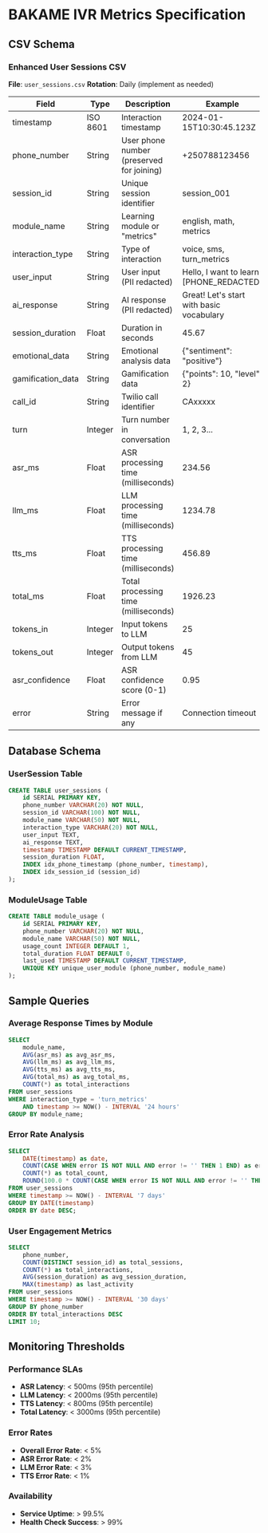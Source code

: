 # BAKAME IVR Metrics Specification

## CSV Schema

### Enhanced User Sessions CSV
**File**: `user_sessions.csv`
**Rotation**: Daily (implement as needed)

| Field | Type | Description | Example |
|-------|------|-------------|---------|
| timestamp | ISO 8601 | Interaction timestamp | 2024-01-15T10:30:45.123Z |
| phone_number | String | User phone number (preserved for joining) | +250788123456 |
| session_id | String | Unique session identifier | session_001 |
| module_name | String | Learning module or "metrics" | english, math, metrics |
| interaction_type | String | Type of interaction | voice, sms, turn_metrics |
| user_input | String | User input (PII redacted) | Hello, I want to learn [PHONE_REDACTED] |
| ai_response | String | AI response (PII redacted) | Great! Let's start with basic vocabulary |
| session_duration | Float | Duration in seconds | 45.67 |
| emotional_data | String | Emotional analysis data | {"sentiment": "positive"} |
| gamification_data | String | Gamification data | {"points": 10, "level": 2} |
| call_id | String | Twilio call identifier | CAxxxxx |
| turn | Integer | Turn number in conversation | 1, 2, 3... |
| asr_ms | Float | ASR processing time (milliseconds) | 234.56 |
| llm_ms | Float | LLM processing time (milliseconds) | 1234.78 |
| tts_ms | Float | TTS processing time (milliseconds) | 456.89 |
| total_ms | Float | Total processing time (milliseconds) | 1926.23 |
| tokens_in | Integer | Input tokens to LLM | 25 |
| tokens_out | Integer | Output tokens from LLM | 45 |
| asr_confidence | Float | ASR confidence score (0-1) | 0.95 |
| error | String | Error message if any | Connection timeout |

## Database Schema

### UserSession Table
```sql
CREATE TABLE user_sessions (
    id SERIAL PRIMARY KEY,
    phone_number VARCHAR(20) NOT NULL,
    session_id VARCHAR(100) NOT NULL,
    module_name VARCHAR(50) NOT NULL,
    interaction_type VARCHAR(20) NOT NULL,
    user_input TEXT,
    ai_response TEXT,
    timestamp TIMESTAMP DEFAULT CURRENT_TIMESTAMP,
    session_duration FLOAT,
    INDEX idx_phone_timestamp (phone_number, timestamp),
    INDEX idx_session_id (session_id)
);
```

### ModuleUsage Table
```sql
CREATE TABLE module_usage (
    id SERIAL PRIMARY KEY,
    phone_number VARCHAR(20) NOT NULL,
    module_name VARCHAR(50) NOT NULL,
    usage_count INTEGER DEFAULT 1,
    total_duration FLOAT DEFAULT 0,
    last_used TIMESTAMP DEFAULT CURRENT_TIMESTAMP,
    UNIQUE KEY unique_user_module (phone_number, module_name)
);
```

## Sample Queries

### Average Response Times by Module
```sql
SELECT 
    module_name,
    AVG(asr_ms) as avg_asr_ms,
    AVG(llm_ms) as avg_llm_ms,
    AVG(tts_ms) as avg_tts_ms,
    AVG(total_ms) as avg_total_ms,
    COUNT(*) as total_interactions
FROM user_sessions 
WHERE interaction_type = 'turn_metrics'
    AND timestamp >= NOW() - INTERVAL '24 hours'
GROUP BY module_name;
```

### Error Rate Analysis
```sql
SELECT 
    DATE(timestamp) as date,
    COUNT(CASE WHEN error IS NOT NULL AND error != '' THEN 1 END) as error_count,
    COUNT(*) as total_count,
    ROUND(100.0 * COUNT(CASE WHEN error IS NOT NULL AND error != '' THEN 1 END) / COUNT(*), 2) as error_rate_percent
FROM user_sessions 
WHERE timestamp >= NOW() - INTERVAL '7 days'
GROUP BY DATE(timestamp)
ORDER BY date DESC;
```

### User Engagement Metrics
```sql
SELECT 
    phone_number,
    COUNT(DISTINCT session_id) as total_sessions,
    COUNT(*) as total_interactions,
    AVG(session_duration) as avg_session_duration,
    MAX(timestamp) as last_activity
FROM user_sessions 
WHERE timestamp >= NOW() - INTERVAL '30 days'
GROUP BY phone_number
ORDER BY total_interactions DESC
LIMIT 10;
```

## Monitoring Thresholds

### Performance SLAs
- **ASR Latency**: < 500ms (95th percentile)
- **LLM Latency**: < 2000ms (95th percentile)  
- **TTS Latency**: < 800ms (95th percentile)
- **Total Latency**: < 3000ms (95th percentile)

### Error Rates
- **Overall Error Rate**: < 5%
- **ASR Error Rate**: < 2%
- **LLM Error Rate**: < 3%
- **TTS Error Rate**: < 1%

### Availability
- **Service Uptime**: > 99.5%
- **Health Check Success**: > 99%
